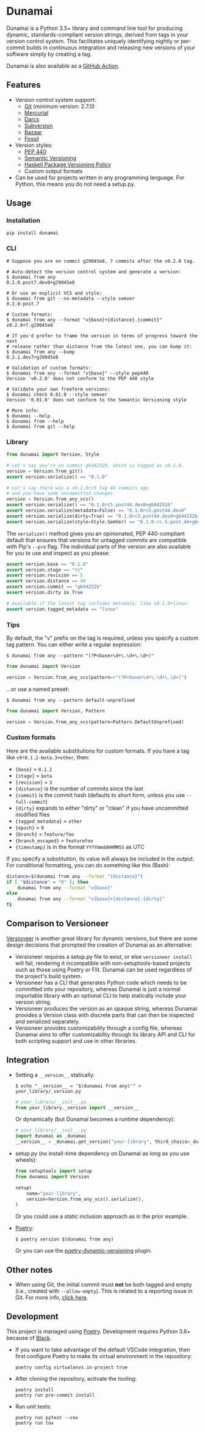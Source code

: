 
# Dunamai
Dunamai is a Python 3.5+ library and command line tool for producing dynamic,
standards-compliant version strings, derived from tags in your version
control system. This facilitates uniquely identifying nightly or per-commit
builds in continuous integration and releasing new versions of your software
simply by creating a tag.

Dunamai is also available as a [GitHub Action](https://github.com/marketplace/actions/run-dunamai).

## Features
* Version control system support:
  * [Git](https://git-scm.com) (minimum version: 2.7.0)
  * [Mercurial](https://www.mercurial-scm.org)
  * [Darcs](http://darcs.net)
  * [Subversion](https://subversion.apache.org)
  * [Bazaar](https://bazaar.canonical.com/en)
  * [Fossil](https://www.fossil-scm.org/home/doc/trunk/www/index.wiki)
* Version styles:
  * [PEP 440](https://www.python.org/dev/peps/pep-0440)
  * [Semantic Versioning](https://semver.org)
  * [Haskell Package Versioning Policy](https://pvp.haskell.org)
  * Custom output formats
* Can be used for projects written in any programming language.
  For Python, this means you do not need a setup.py.

## Usage
### Installation
```
pip install dunamai
```

### CLI
```console
# Suppose you are on commit g29045e8, 7 commits after the v0.2.0 tag.

# Auto-detect the version control system and generate a version:
$ dunamai from any
0.2.0.post7.dev0+g29045e8

# Or use an explicit VCS and style:
$ dunamai from git --no-metadata --style semver
0.2.0-post.7

# Custom formats:
$ dunamai from any --format "v{base}+{distance}.{commit}"
v0.2.0+7.g29045e8

# If you'd prefer to frame the version in terms of progress toward the next
# release rather than distance from the latest one, you can bump it:
$ dunamai from any --bump
0.2.1.dev7+g29045e8

# Validation of custom formats:
$ dunamai from any --format "v{base}" --style pep440
Version 'v0.2.0' does not conform to the PEP 440 style

# Validate your own freeform versions:
$ dunamai check 0.01.0 --style semver
Version '0.01.0' does not conform to the Semantic Versioning style

# More info:
$ dunamai --help
$ dunamai from --help
$ dunamai from git --help
```

### Library

```python
from dunamai import Version, Style

# Let's say you're on commit g644252b, which is tagged as v0.1.0.
version = Version.from_git()
assert version.serialize() == "0.1.0"

# Let's say there was a v0.1.0rc5 tag 44 commits ago
# and you have some uncommitted changes.
version = Version.from_any_vcs()
assert version.serialize() == "0.1.0rc5.post44.dev0+g644252b"
assert version.serialize(metadata=False) == "0.1.0rc5.post44.dev0"
assert version.serialize(dirty=True) == "0.1.0rc5.post44.dev0+g644252b.dirty"
assert version.serialize(style=Style.SemVer) == "0.1.0-rc.5.post.44+g644252b"
```

The `serialize()` method gives you an opinionated, PEP 440-compliant default
that ensures that versions for untagged commits are compatible with Pip's
`--pre` flag. The individual parts of the version are also available for you
to use and inspect as you please:

```python
assert version.base == "0.1.0"
assert version.stage == "rc"
assert version.revision == 5
assert version.distance == 44
assert version.commit == "g644252b"
assert version.dirty is True

# Available if the latest tag includes metadata, like v0.1.0+linux:
assert version.tagged_metadata == "linux"
```

### Tips
By default, the "v" prefix on the tag is required, unless you specify
a custom tag pattern. You can either write a regular expression:

```console
$ dunamai from any --pattern "(?P<base>\d+\.\d+\.\d+)"
```

```python
from dunamai import Version

version = Version.from_any_vcs(pattern=r"(?P<base>\d+\.\d+\.\d+)")
```

...or use a named preset:

```console
$ dunamai from any --pattern default-unprefixed
```

```python
from dunamai import Version, Pattern

version = Version.from_any_vcs(pattern=Pattern.DefaultUnprefixed)
```

### Custom formats
Here are the available substitutions for custom formats. If you have a tag like
`v9!0.1.2-beta.3+other`, then:

* `{base}` = `0.1.2`
* `{stage}` = `beta`
* `{revision}` = `3`
* `{distance}` is the number of commits since the last
* `{commit}` is the commit hash (defaults to short form, unless you use `--full-commit`)
* `{dirty}` expands to either "dirty" or "clean" if you have uncommitted modified files
* `{tagged_metadata}` = `other`
* `{epoch}` = `9`
* `{branch}` = `feature/foo`
* `{branch_escaped}` = `featurefoo`
* `{timestamp}` is in the format `YYYYmmddHHMMSS` as UTC

If you specify a substitution, its value will always be included in the output.
For conditional formatting, you can do something like this (Bash):

```bash
distance=$(dunamai from any --format "{distance}")
if [ "$distance" = "0" ]; then
    dunamai from any --format "v{base}"
else
    dunamai from any --format "v{base}+{distance}.{dirty}"
fi
```

## Comparison to Versioneer
[Versioneer](https://github.com/warner/python-versioneer) is another great
library for dynamic versions, but there are some design decisions that
prompted the creation of Dunamai as an alternative:

* Versioneer requires a setup.py file to exist, or else `versioneer install`
  will fail, rendering it incompatible with non-setuptools-based projects
  such as those using Poetry or Flit. Dunamai can be used regardless of the
  project's build system.
* Versioneer has a CLI that generates Python code which needs to be committed
  into your repository, whereas Dunamai is just a normal importable library
  with an optional CLI to help statically include your version string.
* Versioneer produces the version as an opaque string, whereas Dunamai provides
  a Version class with discrete parts that can then be inspected and serialized
  separately.
* Versioneer provides customizability through a config file, whereas Dunamai
  aims to offer customizability through its library API and CLI for both
  scripting support and use in other libraries.

## Integration
* Setting a `__version__` statically:

  ```console
  $ echo "__version__ = '$(dunamai from any)'" > your_library/_version.py
  ```
  ```python
  # your_library/__init__.py
  from your_library._version import __version__
  ```

  Or dynamically (but Dunamai becomes a runtime dependency):

  ```python
  # your_library/__init__.py
  import dunamai as _dunamai
  __version__ = _dunamai.get_version("your-library", third_choice=_dunamai.Version.from_any_vcs).serialize()
  ```

* setup.py (no install-time dependency on Dunamai as long as you use wheels):

  ```python
  from setuptools import setup
  from dunamai import Version

  setup(
      name="your-library",
      version=Version.from_any_vcs().serialize(),
  )
  ```

  Or you could use a static inclusion approach as in the prior example.

* [Poetry](https://poetry.eustace.io):

  ```console
  $ poetry version $(dunamai from any)
  ```

  Or you can use the [poetry-dynamic-versioning](https://github.com/mtkennerly/poetry-dynamic-versioning) plugin.

## Other notes
* When using Git, the initial commit must **not** be both tagged and empty
  (i.e., created with `--allow-empty`). This is related to a reporting issue
  in Git. For more info, [click here](https://github.com/mtkennerly/dunamai/issues/14).

## Development
This project is managed using [Poetry](https://poetry.eustace.io).
Development requires Python 3.6+ because of [Black](https://github.com/ambv/black).

* If you want to take advantage of the default VSCode integration, then first
  configure Poetry to make its virtual environment in the repository:
  ```
  poetry config virtualenvs.in-project true
  ```
* After cloning the repository, activate the tooling:
  ```
  poetry install
  poetry run pre-commit install
  ```
* Run unit tests:
  ```
  poetry run pytest --cov
  poetry run tox
  ```
